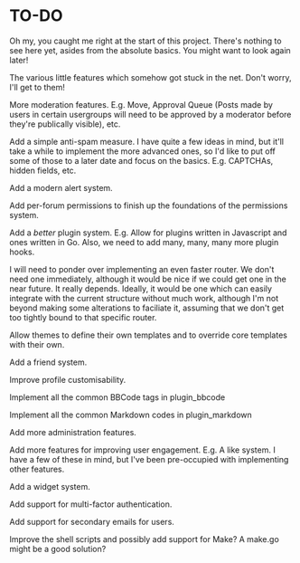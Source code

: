 # TO-DO

Oh my, you caught me right at the start of this project. There's nothing to see here yet, asides from the absolute basics. You might want to look again later!


The various little features which somehow got stuck in the net. Don't worry, I'll get to them!

More moderation features. E.g. Move, Approval Queue (Posts made by users in certain usergroups will need to be approved by a moderator before they're publically visible), etc.

Add a simple anti-spam measure. I have quite a few ideas in mind, but it'll take a while to implement the more advanced ones, so I'd like to put off some of those to a later date and focus on the basics. E.g. CAPTCHAs, hidden fields, etc.

Add a modern alert system.

Add per-forum permissions to finish up the foundations of the permissions system.

Add a *better* plugin system. E.g. Allow for plugins written in Javascript and ones written in Go. Also, we need to add many, many, many more plugin hooks.

I will need to ponder over implementing an even faster router. We don't need one immediately, although it would be nice if we could get one in the near future. It really depends. Ideally, it would be one which can easily integrate with the current structure without much work, although I'm not beyond making some alterations to faciliate it, assuming that we don't get too tightly bound to that specific router.

Allow themes to define their own templates and to override core templates with their own.

Add a friend system.

Improve profile customisability.

Implement all the common BBCode tags in plugin_bbcode

Implement all the common Markdown codes in plugin_markdown

Add more administration features.

Add more features for improving user engagement. E.g. A like system. I have a few of these in mind, but I've been pre-occupied with implementing other features.

Add a widget system.

Add support for multi-factor authentication.

Add support for secondary emails for users.

Improve the shell scripts and possibly add support for Make? A make.go might be a good solution?
